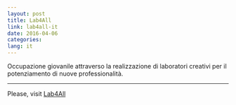 ```yaml
---
layout: post
title: Lab4All
link: lab4all-it
date: 2016-04-06
categories:
lang: it
---
```


Occupazione giovanile attraverso la realizzazione di laboratori creativi per il potenziamento di nuove professionalità.

___

Please, visit [Lab4All](http://cogiarplus.github.io/labforall/)
